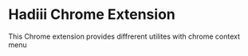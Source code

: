 # Hadiii Chrome Extension

This Chrome extension provides diffrerent utilites with chrome context menu

